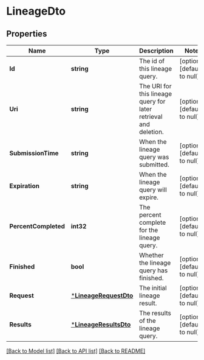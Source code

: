 # LineageDto

## Properties
Name | Type | Description | Notes
------------ | ------------- | ------------- | -------------
**Id** | **string** | The id of this lineage query. | [optional] [default to null]
**Uri** | **string** | The URI for this lineage query for later retrieval and deletion. | [optional] [default to null]
**SubmissionTime** | **string** | When the lineage query was submitted. | [optional] [default to null]
**Expiration** | **string** | When the lineage query will expire. | [optional] [default to null]
**PercentCompleted** | **int32** | The percent complete for the lineage query. | [optional] [default to null]
**Finished** | **bool** | Whether the lineage query has finished. | [optional] [default to null]
**Request** | [***LineageRequestDto**](LineageRequestDTO.md) | The initial lineage result. | [optional] [default to null]
**Results** | [***LineageResultsDto**](LineageResultsDTO.md) | The results of the lineage query. | [optional] [default to null]

[[Back to Model list]](../pkg/nifi/README.md#documentation-for-models) [[Back to API list]](../pkg/nifi/README.md#documentation-for-api-endpoints) [[Back to README]](../pkg/nifi/README.md)


